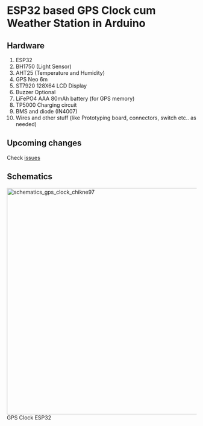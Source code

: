# ESP32 based GPS Clock cum Weather Station in Arduino
## Hardware
1. ESP32
2. BH1750 (Light Sensor)
3. AHT25 (Temperature and Humidity)
4. GPS Neo 6m 
5. ST7920 128X64 LCD Display
6. Buzzer
Optional
7. LiFePO4 AAA 80mAh battery (for GPS memory)
8. TP5000 Charging circuit
9. BMS and diode (IN4007)
10. Wires and other stuff (like Prototyping board, connectors, switch etc.. as needed)

## Upcoming changes
Check [issues](https://github.com/KamadoTanjiro-beep/esp-arduino-gps-clock-weatherstation/issues)

## Schematics
<img src="https://github.com/KamadoTanjiro-beep/gpsClock/blob/main/Schematic/Schematic_GPS%20Clock.png" alt="schematics_gps_clock_chikne97" width="800" height="600"> <br/>
GPS Clock ESP32 <br/><br/>
